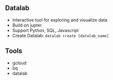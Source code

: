## Datalab

- Interactive tool for exploring and visualize data
- Build on jupter
- Support Python, SQL, Javascript
- Create Datalab: ```datalab create [datalab_name]```



## Tools
- gcloud
- bq
- datalab
